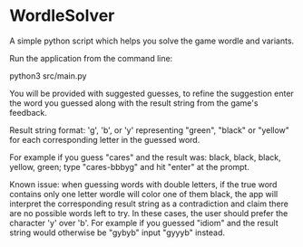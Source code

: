 # WordleSolver
A simple python script which helps you solve the game wordle and variants.

Run the application from the command line:

python3 src/main.py

You will be provided with suggested guesses, to refine the suggestion enter the word you guessed along with the result string from the game's feedback.

Result string format: 'g', 'b', or 'y' representing "green", "black" or "yellow" for each corresponding letter in the guessed word.

For example if you guess "cares" and the result was: black, black, black, yellow, green; type "cares-bbbyg" and hit "enter" at the prompt.

Known issue: when guessing words with double letters, if the true word contains only one letter wordle will color one of them black, the app will interpret the corresponding result string as a contradiction and claim there are no possible words left to try. In these cases, the user should prefer the character 'y' over 'b'. For example if you guessed "idiom" and the result string would otherwise be "gybyb" input "gyyyb" instead.
